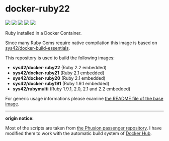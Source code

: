 # docker-ruby22

[![](https://badge.imagelayers.io/sys42/docker-ruby22:latest.svg)](https://imagelayers.io/?images=sys42/docker-ruby22:latest 'Get your own badge on imagelayers.io')
[![](https://badge.imagelayers.io/sys42/docker-ruby21:latest.svg)](https://imagelayers.io/?images=sys42/docker-ruby21:latest 'Get your own badge on imagelayers.io')
[![](https://badge.imagelayers.io/sys42/docker-ruby20:latest.svg)](https://imagelayers.io/?images=sys42/docker-ruby20:latest 'Get your own badge on imagelayers.io')
[![](https://badge.imagelayers.io/sys42/docker-ruby191:latest.svg)](https://imagelayers.io/?images=sys42/docker-ruby191:latest 'Get your own badge on imagelayers.io')
[![](https://badge.imagelayers.io/sys42/docker-rubymulti:latest.svg)](https://imagelayers.io/?images=sys42/docker-rubymulti:latest 'Get your own badge on imagelayers.io')

Ruby installed in a Docker Container.

Since many Ruby Gems require native compilation this image is based on [sys42/docker-build-essentials](https://github.com/sys42/docker-build-essentials).

This repository is used to build the following images:

  * __sys42/docker-ruby22__ (Ruby 2.2 embedded)
  * __sys42/docker-ruby21__ (Ruby 2.1 embedded)
  * __sys42/docker-ruby20__ (Ruby 2.1 embedded)
  * __sys42/docker-ruby191__ (Ruby 1.9.1 embedded)
  * __sys42/rubymulti__ (Ruby 1.9.1, 2.0, 2.1 and 2.2 embedded)

For generic usage informations please examine [the README file of the base image](https://github.com/sys42/docker-base).

----

**origin notice:**

Most of the scripts are taken from [the Phusion passenger repository](https://github.com/phusion/passenger-docker). I have modified them to work with the automatic build system of [Docker Hub](https://hub.docker.com/).
